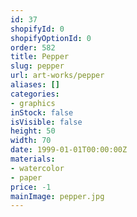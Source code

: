 ```yaml
---
id: 37
shopifyId: 0
shopifyOptionId: 0
order: 582
title: Pepper
slug: pepper
url: art-works/pepper
aliases: []
categories:
- graphics
inStock: false
isVisible: false
height: 50
width: 70
date: 1999-01-01T00:00:00Z
materials:
- watercolor
- paper
price: -1
mainImage: pepper.jpg
---
```

